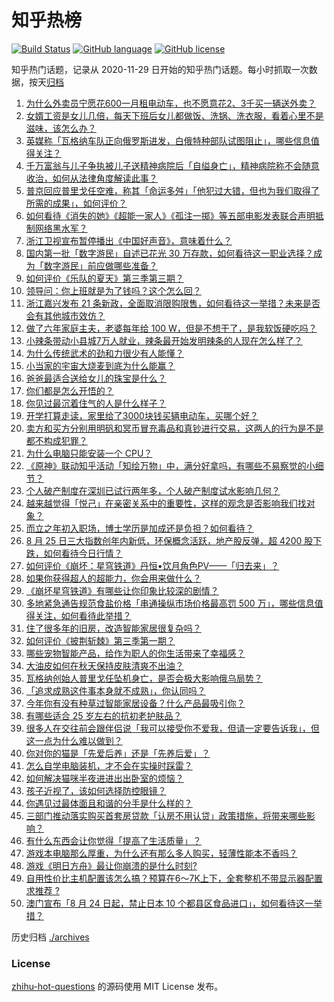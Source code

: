 # 知乎热榜
[![Build Status](https://github.com/ToWeLong/zhihu-hot-questions/workflows/CI/badge.svg)](https://github.com/ToWeLong/zhihu-hot-questions/actions)
[![GitHub language](https://img.shields.io/badge/language-golang-orange.svg)](https://golang.org/)
[![GitHub license](https://img.shields.io/github/license/ToWeLong/zhihu-hot-questions)](https://github.com/ToWeLong/zhihu-hot-questions/blob/main/LICENSE)

知乎热门话题，记录从 2020-11-29 日开始的知乎热门话题。每小时抓取一次数据，按天[归档](./archives)

<!-- BEGIN -->

1. [为什么外卖员宁愿花600一月租电动车，也不愿意花2、3千买一辆送外卖？](https://www.zhihu.com/question/618483081)
1. [女婿工资是女儿几倍，每天下班后女儿都做饭、洗锅、洗衣服，看着心里不是滋味，该怎么办？](https://www.zhihu.com/question/618378502)
1. [英媒称「瓦格纳车队正向俄罗斯进发，白俄特种部队试图阻止」，哪些信息值得关注？](https://www.zhihu.com/question/618935705)
1. [千万富翁与儿子争执被儿子送精神病院后「自缢身亡」，精神病院称不会随意收治，如何从法律角度解读此事？](https://www.zhihu.com/question/619118393)
1. [普京回应普里戈任空难，称其「命运多舛」「他犯过大错，但也为我们取得了所需的成果」，如何评价？](https://www.zhihu.com/question/619086963)
1. [如何看待《消失的她》《超能一家人》《孤注一掷》等五部电影发表联合声明抵制网络黑水军？](https://www.zhihu.com/question/618940136)
1. [浙江卫视宣布暂停播出《中国好声音》，意味着什么？](https://www.zhihu.com/question/619090524)
1. [国内第一批「数字游民」自述已花光 30 万存款，如何看待这一职业选择？成为「数字游民」前应做哪些准备？](https://www.zhihu.com/question/618950529)
1. [如何评价《乐队的夏天》第三季第三期？](https://www.zhihu.com/question/619132016)
1. [领导问：你上班就是为了钱吗？这个怎么回？](https://www.zhihu.com/question/617934244)
1. [浙江嘉兴发布 21 条新政，全面取消限购限售，如何看待这一举措？未来是否会有其他城市效仿？](https://www.zhihu.com/question/619137780)
1. [做了六年家庭主夫，老婆每年给 100 W，但是不想干了，是我软饭硬吃吗？](https://www.zhihu.com/question/616790757)
1. [小辣条带动小县城7万人就业，辣条最开始发明辣条的人现在怎么样了？](https://www.zhihu.com/question/619112332)
1. [为什么传统武术的劲和力很少有人能懂？](https://www.zhihu.com/question/500121274)
1. [小当家的宇宙大烧麦到底为什么能赢？](https://www.zhihu.com/question/513306741)
1. [爸爸最适合送给女儿的珠宝是什么？](https://www.zhihu.com/question/605207156)
1. [你们都是怎么开悟的？](https://www.zhihu.com/question/577668040)
1. [你见过最沉着住气的人是什么样子？](https://www.zhihu.com/question/63036854)
1. [开学打算走读，家里给了3000块钱买辆电动车，买哪个好？](https://www.zhihu.com/question/617972390)
1. [卖方和买方分别用明矾和冥币冒充毒品和真钞进行交易，这两人的行为是不是都不构成犯罪？](https://www.zhihu.com/question/617365163)
1. [为什么电脑只能安装一个 CPU？](https://www.zhihu.com/question/617998258)
1. [《原神》联动知乎活动「知绘万物」中，满分好拿吗，有哪些不易察觉的小细节？](https://www.zhihu.com/question/619096235)
1. [个人破产制度在深圳已试行两年多，个人破产制度试水影响几何？](https://www.zhihu.com/question/619086565)
1. [越来越觉得「悦己」在亲密关系中的重要性，这样的观念是否影响我们找对象？](https://www.zhihu.com/question/617745782)
1. [而立之年初入职场，博士学历是加成还是负担？如何看待？](https://www.zhihu.com/question/618709284)
1. [8 月 25 日三大指数创年内新低，环保概念活跃，地产股反弹，超 4200 股下跌，如何看待今日行情？](https://www.zhihu.com/question/619077132)
1. [如何评价《崩坏：星穹铁道》丹恒•饮月角色PV——「归去来」？](https://www.zhihu.com/question/619098113)
1. [如果你获得超人的超能力，你会用来做什么？](https://www.zhihu.com/question/528506720)
1. [《崩坏星穹铁道》有哪些让你印象比较深的剧情？](https://www.zhihu.com/question/599177634)
1. [多地紧急通告规范食盐价格「串通操纵市场价格最高罚 500 万」，哪些信息值得关注，如何看待此举措？](https://www.zhihu.com/question/619109096)
1. [住了很多年的旧房，改造智能家居很复杂吗？](https://www.zhihu.com/question/585242698)
1. [如何评价《披荆斩棘》第三季第一期？](https://www.zhihu.com/question/619095045)
1. [哪些宠物智能产品，给作为职人的你生活带来了幸福感？](https://www.zhihu.com/question/614474399)
1. [大油皮如何在秋天保持皮肤清爽不出油？](https://www.zhihu.com/question/615983313)
1. [瓦格纳创始人普里戈任坠机身亡，是否会极大影响俄乌局势？](https://www.zhihu.com/question/618879754)
1. [「追求成熟这件事本身就不成熟」，你认同吗？](https://www.zhihu.com/question/617980545)
1. [今年你有没有种草过智能家居设备？什么产品最吸引你？](https://www.zhihu.com/question/614165591)
1. [有哪些适合 25 岁左右的抗初老护肤品？](https://www.zhihu.com/question/616310743)
1. [很多人在交往前会跟伴侣说「我可以接受你不爱我，但请一定要告诉我」，但这一点为什么难以做到？](https://www.zhihu.com/question/617745797)
1. [你对你的猫是「先爱后养」还是「先养后爱」？](https://www.zhihu.com/question/618733317)
1. [怎么自学电脑装机，才不会在实操时踩雷？](https://www.zhihu.com/question/617551522)
1. [如何解决猫咪半夜进进出出卧室的烦恼？](https://www.zhihu.com/question/471318049)
1. [孩子近视了，该如何选择防控眼镜？](https://www.zhihu.com/question/619092542)
1. [你遇见过最体面且和谐的分手是什么样的？](https://www.zhihu.com/question/617745793)
1. [三部门推动落实购买首套房贷款「认房不用认贷」政策措施，将带来哪些影响？](https://www.zhihu.com/question/619106873)
1. [有什么东西会让你觉得「提高了生活质量」？](https://www.zhihu.com/question/618909421)
1. [游戏本电脑那么厚重，为什么还有那么多人购买，轻薄性能本不香吗？](https://www.zhihu.com/question/617707524)
1. [游戏《明日方舟》最让你崩溃的是什么时刻?](https://www.zhihu.com/question/618883643)
1. [自用性价比主机配置该怎么搞？预算在6～7K上下，全套整机不带显示器配置求推荐 ?](https://www.zhihu.com/question/614122688)
1. [澳门宣布「8 月 24 日起，禁止日本 10 个都县区食品进口」，如何看待这一举措？](https://www.zhihu.com/question/618575267)

<!-- END -->

历史归档 [./archives](./archives)


### License
[zhihu-hot-questions](https://github.com/towelong/zhihu-hot-questions) 的源码使用 MIT License 发布。